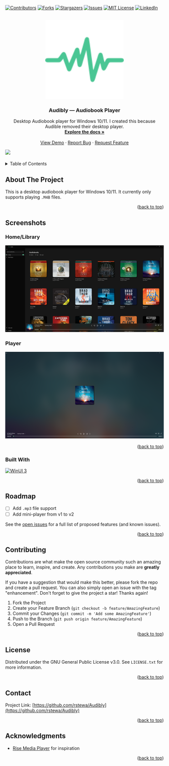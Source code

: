 <!-- Improved compatibility of back to top link: See: https://github.com/othneildrew/Best-README-Template/pull/73 -->
<a name="readme-top"></a>
<!--
*** Thanks for checking out the Best-README-Template. If you have a suggestion
*** that would make this better, please fork the repo and create a pull request
*** or simply open an issue with the tag "enhancement".
*** Don't forget to give the project a star!
*** Thanks again! Now go create something AMAZING! :D
-->



<!-- PROJECT SHIELDS -->
<!--
*** I'm using markdown "reference style" links for readability.
*** Reference links are enclosed in brackets [ ] instead of parentheses ( ).
*** See the bottom of this document for the declaration of the reference variables
*** for contributors-url, forks-url, etc. This is an optional, concise syntax you may use.
*** https://www.markdownguide.org/basic-syntax/#reference-style-links
-->
[![Contributors][contributors-shield]][contributors-url]
[![Forks][forks-shield]][forks-url]
[![Stargazers][stars-shield]][stars-url]
[![Issues][issues-shield]][issues-url]
[![MIT License][license-shield]][license-url]
[![LinkedIn][linkedin-shield]][linkedin-url]



<!-- PROJECT LOGO -->
<br />
<div align="center">
  <a href="https://github.com/rstewa/Audibly">
    <img src="images/logo.svg" alt="Logo" width="250" height="250">
  </a>

<h3 align="center">Audibly — Audiobook Player</h3>

  <p align="center">
    Desktop Audiobook player for Windows 10/11. I created this because Audible removed their desktop player.
    <br />
    <a href="https://github.com/rstewa/Audibly"><strong>Explore the docs »</strong></a>
    <br />
    <br />
    <a href="https://github.com/rstewa/Audibly">View Demo</a>
    ·
    <a href="https://github.com/rstewa/Audibly/issues/new?labels=bug&template=bug-report---.md">Report Bug</a>
    ·
    <a href="https://github.com/rstewa/Audibly/issues/new?labels=enhancement&template=feature-request---.md">Request Feature</a>
  </p>
</div>

<!-- link to store page -->
<a href="https://apps.microsoft.com/store/detail/9P6R1M1GG9JR?launch=true&mode=full">
	<img src="https://get.microsoft.com/images/en-US%20dark.svg" style="width:250px"/>
</a>
<br>
<br>


<!-- TABLE OF CONTENTS -->
<details>
  <summary>Table of Contents</summary>
  <ol>
    <li>
      <a href="#about-the-project">About The Project</a>
      <ul>
        <li><a href="#built-with">Built With</a></li>
      </ul>
    </li>
    <li>
      <a href="#getting-started">Getting Started</a>
      <ul>
        <li><a href="#prerequisites">Prerequisites</a></li>
        <li><a href="#installation">Installation</a></li>
      </ul>
    </li>
    <li><a href="#usage">Usage</a></li>
    <li><a href="#roadmap">Roadmap</a></li>
    <li><a href="#contributing">Contributing</a></li>
    <li><a href="#license">License</a></li>
    <li><a href="#contact">Contact</a></li>
    <li><a href="#acknowledgments">Acknowledgments</a></li>
  </ol>
</details>



<!-- ABOUT THE PROJECT -->
## About The Project

This is a desktop audiobook player for Windows 10/11. It currently only supports playing `.M4B` files.

<p align="right">(<a href="#readme-top">back to top</a>)</p>



## Screenshots

### Home/Library
<p align="middle">
  <img src="images/v2/LibraryCardPage.PNG" />
</p> 

### Player
<p align="middle">
  <img src="images/v2/NowPlayingPage.PNG" />
</p> 

<p align="right">(<a href="#readme-top">back to top</a>)</p>



### Built With

[![WinUI 3][winui]][winui-url]

<p align="right">(<a href="#readme-top">back to top</a>)</p>



<!-- TODO: GETTING STARTED -->



<!-- TODO: USAGE EXAMPLES -->



<!-- ROADMAP -->
## Roadmap

- [ ] Add `.mp3` file support
- [ ] Add mini-player from v1 to v2

See the [open issues](https://github.com/rstewa/Audibly/issues) for a full list of proposed features (and known issues).

<p align="right">(<a href="#readme-top">back to top</a>)</p>



<!-- CONTRIBUTING -->
## Contributing

Contributions are what make the open source community such an amazing place to learn, inspire, and create. Any contributions you make are **greatly appreciated**.

If you have a suggestion that would make this better, please fork the repo and create a pull request. You can also simply open an issue with the tag "enhancement".
Don't forget to give the project a star! Thanks again!

1. Fork the Project
2. Create your Feature Branch (`git checkout -b feature/AmazingFeature`)
3. Commit your Changes (`git commit -m 'Add some AmazingFeature'`)
4. Push to the Branch (`git push origin feature/AmazingFeature`)
5. Open a Pull Request

<p align="right">(<a href="#readme-top">back to top</a>)</p>



<!-- LICENSE -->
## License

Distributed under the GNU General Public License v3.0. See `LICENSE.txt` for more information.

<p align="right">(<a href="#readme-top">back to top</a>)</p>



<!-- CONTACT -->
## Contact

Project Link: [https://github.com/rstewa/Audibly](https://github.com/rstewa/Audibly)

<p align="right">(<a href="#readme-top">back to top</a>)</p>



<!-- ACKNOWLEDGMENTS -->
## Acknowledgments

* [Rise Media Player](https://github.com/Rise-Software/Rise-Media-Player) for inspiration

<p align="right">(<a href="#readme-top">back to top</a>)</p>



<!-- MARKDOWN LINKS & IMAGES -->
<!-- https://www.markdownguide.org/basic-syntax/#reference-style-links -->
[contributors-shield]: https://img.shields.io/github/contributors/rstewa/Audibly.svg?style=for-the-badge
[contributors-url]: https://github.com/rstewa/Audibly/graphs/contributors
[forks-shield]: https://img.shields.io/github/forks/rstewa/Audibly.svg?style=for-the-badge
[forks-url]: https://github.com/rstewa/Audibly/network/members
[stars-shield]: https://img.shields.io/github/stars/rstewa/Audibly.svg?style=for-the-badge
[stars-url]: https://github.com/rstewa/Audibly/stargazers
[issues-shield]: https://img.shields.io/github/issues/rstewa/Audibly.svg?style=for-the-badge
[issues-url]: https://github.com/rstewa/Audibly/issues
[license-shield]: https://img.shields.io/github/license/rstewa/Audibly.svg?style=for-the-badge
[license-url]: https://github.com/rstewa/Audibly/blob/master/LICENSE.txt
[linkedin-shield]: https://img.shields.io/badge/-LinkedIn-black.svg?style=for-the-badge&logo=linkedin&colorB=555
[linkedin-url]: https://www.linkedin.com/in/stewart-ryan-p/
[winui]: https://img.shields.io/badge/-WinUI_3-512BD4?style=for-the-badge&logo=.net&logoColor=white
[winui-url]: https://learn.microsoft.com/en-us/windows/apps/winui